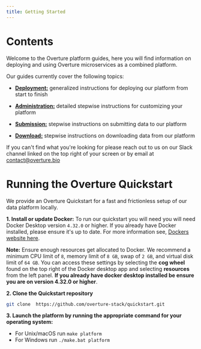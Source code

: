 ```yaml
---
title: Getting Started
---
```


# Contents

Welcome to the Overture platform guides, here you will find information on deploying and using Overture microservices as a combined platform.

Our guides currently cover the following topics:

- **[Deployment:](/documentation/guides/deployment/introduction)** generalized instructions for deploying our platform from start to finish

- **[Administration:](/documentation/guides/administration/introduction)** detailed stepwise instructions for customizing your platform

- **[Submission:](/documentation/guides/submission/clientsubmission)** stepwise instructions on submitting data to our platform

- **[Download:](/documentation/guides/download/clientdownload)** stepwise instructions on downloading data from our platform

<Note title="Help us make our guides better">If you can't find what you're looking for please reach out to us on our Slack channel linked on the top right of your screen or by email at contact@overture.bio</Note>

# Running the Overture Quickstart

We provide an Overture Quickstart for a fast and frictionless setup of our data platform locally.

**1. Install or update Docker:** To run our quickstart you will need you will need Docker Desktop version `4.32.0` or higher. If you already have Docker installed, please ensure it's up to date. For more information see, [Dockers website here](https://www.docker.com/products/docker-desktop/).

<Warning>**Note:** Ensure enough resources get allocated to Docker. We recommend a minimum CPU limit of `8`, memory limit of `8 GB`, swap of `2 GB`, and virtual disk limit of `64 GB`. You can access these settings by selecting the **cog wheel** found on the top right of the Docker desktop app and selecting **resources** from the left panel. **If you already have docker desktop installed be ensure you are on version 4.32.0 or higher**.</Warning>

**2. Clone the Quickstart repository**

```bash
git clone  https://github.com/overture-stack/quickstart.git
```

**3. Launch the platform by running the appropriate command for your operating system:**

- For Unix/macOS run `make platform`
- For Windows run `./make.bat platform`
